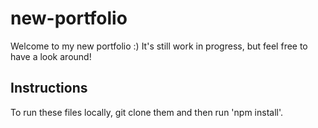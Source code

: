 # new-portfolio
Welcome to my new portfolio :) It's still work in progress, but feel free to have a look around! 

## Instructions 
To run these files locally, git clone them and then run 'npm install'. 
